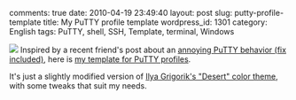 comments: true
date: 2010-04-19 23:49:40
layout: post
slug: putty-profile-template
title: My PuTTY profile template
wordpress_id: 1301
category: English
tags: PuTTY, shell, SSH, Template, terminal, Windows

[![](http://kevin.deldycke.com/wp-content/uploads/2010/04/putty-template-preview-150x150.png)](http://kevin.deldycke.com/wp-content/uploads/2010/04/putty-template-preview.png) Inspired by a recent friend's post about an [annoying PuTTY behavior (fix included)](http://www.think-underground.com/post/2010/04/13/Supprimer-le-comportement-%C3%A9trange-du-pav%C3%A9-num%C3%A9rique-dans-Putty), here is [my template for PuTTY profiles](http://kevin.deldycke.com/static/documents/putty-template.reg).

It's just a slightly modified version of [Ilya Grigorik's "Desert" color theme](http://www.igvita.com/2008/04/14/custom-putty-color-themes/), with some tweaks that suit my needs.
